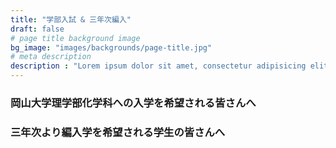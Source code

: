 ```yaml
---
title: "学部入試 & 三年次編入"
draft: false
# page title background image
bg_image: "images/backgrounds/page-title.jpg"
# meta description
description : "Lorem ipsum dolor sit amet, consectetur adipisicing elit, sed do eiusmod tempor incididunt ut labore. dolore magna aliqua. Ut enim ad minim veniam, quis nostrud."
---
```


### 岡山大学理学部化学科への入学を希望される皆さんへ


### 三年次より編入学を希望される学生の皆さんへ
